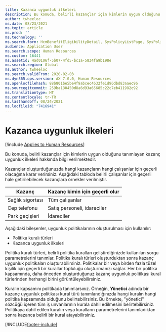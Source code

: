 ```yaml
---
title: Kazanca uygunluk ilkeleri
description: Bu konuda, belirli kazançlar için kimlerin uygun olduğunu tanımlayan kazanç uygunluk ilkeleri hakkında bilgi verilmektedir.
author: twheeloc
ms.date: 08/23/2021
ms.topic: article
ms.prod: ''
ms.technology: ''
ms.search.form: HcmBenefitEligibilityDetail, SysPolicyListPage, SysPolicySourceDocumentRuleType, BenefitWorkspace, HcmBenefitSummaryPart
audience: Application User
ms.search.scope: Human Resources
ms.custom: 16441
ms.assetid: 4ad0106f-5b07-4fd5-bc1a-5834fa9b198e
ms.search.region: Global
ms.author: twheeloc
ms.search.validFrom: 2020-02-03
ms.dyn365.ops.version: AX 7.0.0, Human Resources
ms.openlocfilehash: 88b801be5be4f9abcec4632fe1d96dbd83aaec96
ms.sourcegitcommit: 259ba130450d8a6d93a65685c22c7eb411982c92
ms.translationtype: HT
ms.contentlocale: tr-TR
ms.lasthandoff: 08/24/2021
ms.locfileid: "7416941"
---
```

# <a name="benefit-eligibility-policies"></a>Kazanca uygunluk ilkeleri

[!include [Applies to Human Resources](../includes/applies-to-hr.md)]

Bu konuda, belirli kazançlar için kimlerin uygun olduğunu tanımlayan kazanç uygunluk ilkeleri hakkında bilgi verilmektedir.

Kazançlar oluşturduğunuzda hangi kazançların hangi çalışanlar için geçerli olacağına karar verirsiniz. Aşağıdaki tabloda belirli çalışanlar için geçerli hale getirilebilecek kazançlara örnekler verilmiştir.

| Kazanç          | Kazanç kimin için geçerli olur |
|------------------|---------------------------------|
| Sağlık sigortası | Tüm çalışanlar                   |
| Cep telefonu     | Satış personeli, idareciler         |
| Park geçişleri   | İdareciler                      |

Aşağıdaki bileşenler, uygunluk politikalarının oluşturulması için kullanılır:

-   Politika kuralı türleri
-   Kazanca uygunluk ilkeleri

Politika kuralı türleri, belirli politika kuralları geliştirdiğinizde kullanılan sorgu parametrelerini tanımlar. Politika kuralı türleri oluşturduktan sonra kazanç uygunluk politikaları oluşturabilirsiniz. Politikalar bir veya birden fazla tüzel kişilik için geçerli bir kurallar topluluğu oluşturmanızı sağlar. Her bir politika kapsamında, daha önceden oluşturduğunuz kazanç uygunluk politikası kural türlerinden herhangi birini görüntüleyebilirsiniz. 

Kuralın kapsamını politikada tanımlarsınız. Örneğin, **Yönetici** adında bir kazanç uygunluk politikası kural türü tanımlandığınızda hangi kuralın hangi politika kapsamında olduğunu belirtebilirsiniz. Bu örnekte, "yönetici" sözcüğü içeren tüm iş unvanlarının kurala dahil edilmesini belirtebilirsiniz. Politikaya dahil edilen kuralın veya kuralların parametrelerini tanımladıktan sonra kazanca belirli bir kural atayabilirsiniz.






[!INCLUDE[footer-include](../includes/footer-banner.md)]
